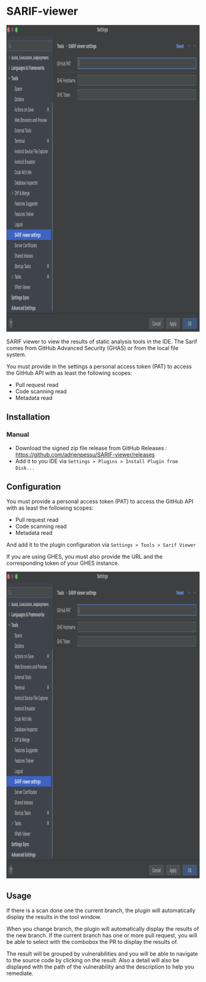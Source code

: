 # SARIF-viewer

<img alt="docs/vuln_tree.png" height="800" src="docs/settings.png"/>

<!-- Plugin description -->

SARIF viewer to view the results of static analysis tools in the IDE.
The Sarif comes from GitHub Advanced Security (GHAS) or from the local file system.

You must provide in the settings a personal access token (PAT) to access the GitHub API with as least the following scopes:
- Pull request read
- Code scanning read
- Metadata read


<!-- Plugin description end -->

## Installation

### Manual

- Download the signed zip file release from GitHub Releases : https://github.com/adrienpessu/SARIF-viewer/releases
- Add it to you IDE via `Settings > Plugins > Install Plugin from Disk...`

## Configuration

You must provide a personal access token (PAT) to access the GitHub API with as least the following scopes:
- Pull request read
- Code scanning read
- Metadata read

And add it to the plugin configuration via `Settings > Tools > Sarif Viewer`

If you are using GHES, you must also provide the URL and the corresponding token of your GHES instance.

<img alt="docs/settings.png" height="800" src="docs/settings.png"/>

## Usage

If there is a scan done one the current branch, the plugin will automatically display the results in the tool window.

When you change branch, the plugin will automatically display the results of the new branch.
If the current branch has one or more pull request, you will be able to select with the combobox the PR to display the results of.

The result will be grouped by vulnerabilities and you will be able to navigate to the source code by clicking on the result. Also a detail will also be displayed with the path of the vulnerability and the description to help you remediate.

